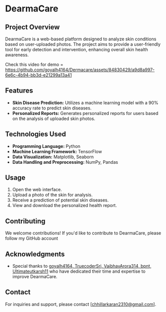 # DearmaCare

## Project Overview
DearmaCare is a web-based platform designed to analyze skin conditions based on user-uploaded photos. The project aims to provide a user-friendly tool for early detection and intervention, enhancing overall skin health awareness.

Check this video for demo = https://github.com/goyalh4164/Dermacare/assets/84830429/a9d8a997-6e6c-4b94-bb3d-e21299a13a41

## Features
- **Skin Disease Prediction:** Utilizes a machine learning model with a 90% accuracy rate to predict skin diseases.
- **Personalized Reports:** Generates personalized reports for users based on the analysis of uploaded skin photos.

## Technologies Used
- **Programming Language:** Python
- **Machine Learning Framework:** TensorFlow
- **Data Visualization:** Matplotlib, Seaborn
- **Data Handling and Preprocessing:** NumPy, Pandas

## Usage
1. Open the web interface.
2. Upload a photo of the skin for analysis.
3. Receive a prediction of potential skin diseases.
4. View and download the personalized health report.

## Contributing
We welcome contributions! If you'd like to contribute to DearmaCare, please follow my GitHub account

## Acknowledgments
- Special thanks to [goyalh4164, TruecoderSri, VaibhavArora314, bpnt, Ultimateutkarsh11](CONTRIBUTORS.md) who have dedicated their time and expertise to improve DearmaCare.

## Contact
For inquiries and support, please contact [chhillarkaran2310@gmail.com].

